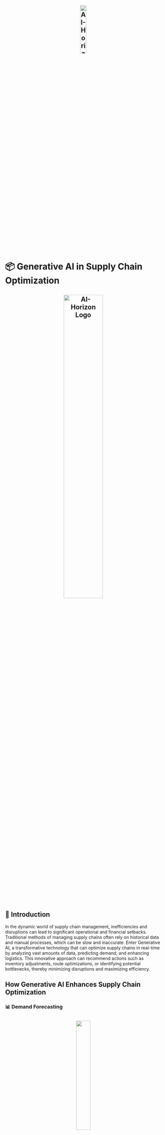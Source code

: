 <h2 align="center">
  <a href="https://ai-horizon.io/">
    <img width="20%" src="https://github.com/Nexasprint/GenAI-Usecases/assets/172467466/b2c6e902-475e-49fa-85f7-8145f79cfe83" alt="AI-Horizon Logo" />
  </a>
</h2>

# 📦 Generative AI in Supply Chain Optimization

<h2 align="center">
    <img width="50%" src="https://github.com/Nexasprint/GenAI-Usecases/assets/172467466/5dab263a-146a-4c46-9933-f56fac1a8db0" alt="AI-Horizon Logo" />
  </a>
</h2>

## 📘 Introduction

In the dynamic world of supply chain management, inefficiencies and disruptions can lead to significant operational and financial setbacks. Traditional methods of managing supply chains often rely on historical data and manual processes, which can be slow and inaccurate. Enter Generative AI, a transformative technology that can optimize supply chains in real-time by analyzing vast amounts of data, predicting demand, and enhancing logistics. This innovative approach can recommend actions such as inventory adjustments, route optimizations, or identifying potential bottlenecks, thereby minimizing disruptions and maximizing efficiency.

## How Generative AI Enhances Supply Chain Optimization

### 📊 Demand Forecasting

<h2 align="center">
  <img src="https://github.com/Nexasprint/GenAI-Usecases/assets/172467466/41916644-c3fa-4d3a-b4ad-a2f0ee53be55" style="width: 30%; height: auto;" />
</h2>

Generative AI utilizes vast amounts of historical and real-time data to accurately predict demand patterns. By learning from past sales, market trends, and external factors, AI can provide precise demand forecasts, enabling better inventory management and reducing stockouts or overstock situations.

**Example:**
A retailer's historical sales data shows seasonal spikes in product demand. Generative AI can forecast these trends and suggest inventory adjustments to meet expected demand, ensuring optimal stock levels.

### 🚚 Real-Time Logistics Optimization

<h2 align="center">
  <img src="https://github.com/Nexasprint/GenAI-Usecases/assets/172467466/07b923c0-c375-41fa-b9ed-f3ea6a5fcd32" style="width: 30%; height: auto;" />
</h2>

Generative AI continuously monitors logistics operations, identifying inefficiencies and recommending real-time optimizations. It can optimize routes, reduce delivery times, and lower transportation costs by analyzing traffic patterns, weather conditions, and other variables.

**Example:**
A logistics company uses AI to analyze real-time traffic data and optimize delivery routes, ensuring timely deliveries while minimizing fuel consumption and costs.

### 🔄 Inventory Management

<h2 align="center">
  <img src="https://github.com/Nexasprint/GenAI-Usecases/assets/172467466/180bcdaf-d944-4598-8f27-c4f397624db6" style="width: 30%; height: auto;" />
</h2>

Based on the analysis, Generative AI can recommend specific actions to manage inventory effectively. These recommendations can range from adjusting reorder points to optimizing warehouse layouts.

**Example:**
The AI suggests reorganizing a warehouse to streamline the picking process, reducing the time and effort required to fulfill orders and enhancing overall efficiency.

### 🛠️ Identifying Supply Chain Risks

<h2 align="center">
  <img src="https://github.com/Nexasprint/GenAI-Usecases/assets/172467466/b5a460c4-e58f-4238-9429-b96408ce2cdb" style="width: 30%; height: auto;" />
</h2>

Generative AI can also predict potential supply chain disruptions, such as supplier failures or geopolitical risks, and suggest contingency plans. This proactive approach helps mitigate risks and ensures continuity in supply chain operations.

**Example:**
The AI predicts potential disruptions in the supply chain due to political instability in a key supplier region and recommends diversifying suppliers to mitigate risk.


## 📊 Conventional Data Analysis and Prediction in Clinical Trials Using a Random Forest Model

```python
import numpy as np

# Simulating demand fluctuations
def simulate_demand():
    # Generate random demand for a period of time (e.g., months)
    demand = np.random.randint(50, 100, size=12)  # Example: monthly demand between 50 to 100 units
    return demand

# Optimizing supply chain configurations
def optimize_supply_chain(demand, transportation_costs, supplier_reliability):
    # Implement your optimization algorithm here
    # Example: minimizing total cost (transportation + inventory holding)
    total_cost = demand * transportation_costs + supplier_reliability * 1000  # Example cost function

    # Placeholder for optimization logic; replace with actual algorithm
    optimized_config = np.argmin(total_cost)  # Example: choose configuration with minimum cost

    return optimized_config

# Example data
months = 12
transportation_costs = 5  # Example: transportation cost per unit
supplier_reliability = 0.8  # Example: supplier reliability factor

# Simulation
demand = simulate_demand()
optimized_config = optimize_supply_chain(demand, transportation_costs, supplier_reliability)

# Output
print(f"Simulated monthly demand: {demand}")
print(f"Optimized supply chain configuration: {optimized_config}")

```
## 📊 Simplified Data Analysis and Prediction Using AI-Horizon's SDK

Steps to Get Started with Our SDK
Installation:

```python 
# Unfortunately, our SDK is not publicly available and cannot be installed for free.
# Please contact us at neelesh[@]ai-horizon.io for more information on acquiring access to our SDK.
```
Configuration:
Configure the SDK with your API key. Replace 'your_api_key' with your actual API key and import our SDK:

```python
import numpy as np

api_key = 'your_api_key'
```

Usage:
Use our SDK to call the generative AI functions. Here's an example of how to perform data analysis and prediction using our SDK:

```python
import numpy as np
import our_api

api_key = 'your_api_key'


# Simulating demand fluctuations
def simulate_demand():
    # Generate random demand for a period of time (e.g., months)
    demand = np.random.randint(50, 100, size=12)  # Example: monthly demand between 50 to 100 units
    return demand

# Optimizing supply chain configurations
def optimize_supply_chain(demand, transportation_costs, supplier_reliability):
    # Implement your optimization algorithm here
    # Example: minimizing total cost (transportation + inventory holding)
    total_cost = demand * transportation_costs + supplier_reliability * 1000  # Example cost function

    # Placeholder for optimization logic; replace with actual algorithm
    optimized_config = np.argmin(total_cost)  # Example: choose configuration with minimum cost

    return optimized_config

# Example data
months = 12
transportation_costs = 5  # Example: transportation cost per unit
supplier_reliability = 0.8  # Example: supplier reliability factor

# Simulation
demand = simulate_demand()
optimized_config = optimize_supply_chain(demand, transportation_costs, supplier_reliability)

# Output
print(f"Simulated monthly demand: {demand}")
print(f"Optimized supply chain configuration: {optimized_config}")
```
In this example, we demonstrate how to perform data analysis and prediction using a conventional Random Forest model and how to simplify the process using AI-Horizon SDK. The SDK streamlines the setup and usage, providing an efficient and integrated approach to clinical data analysis.

For more information on our SDKs and Agentic platform, please reach out to us. Visit our website at [AI-Horizon](https://aiho76.wp10.hostingraja.org/).


## Benefits of Generative AI in Supply Chain Optimization

<h2 align="center">
  <img src="https://github.com/Nexasprint/GenAI-Usecases/assets/172467466/282848aa-6f9f-4140-af00-c9f163397323" style="width: 30%; height: auto;" />
</h2>

### ⏱️Enhanced Efficiency

By optimizing various aspects of the supply chain in real-time, Generative AI significantly enhances operational efficiency. This leads to increased productivity and cost savings.

### 💰 Cost Savings

Proactive optimizations based on AI recommendations can reduce operational costs, from transportation and logistics to inventory holding costs.

### 🔍 Improved Accuracy

Generative AI provides highly accurate forecasts and recommendations by analyzing vast amounts of data and identifying patterns that might be overlooked by human operators. This leads to more reliable decision-making.

### 🌱 Increased Resilience

Regular risk assessments based on AI diagnostics help keep the supply chain resilient to disruptions, ensuring smooth operations and continuous supply.

## How AI Horizon Enhances Supply Chain Optimization

### Commitment to Customer Feedback and Essential Solutions

### 🔒 Flexible Deployment

AI Horizon enables the deployment of SDKs in either your own cloud environment or on-premises, providing flexibility and control. Whether using open-source or enterprise-level language models, our solutions are adaptable to meet your specific requirements, ensuring data security and compliance.

### 🛡️ Robust Security and Compliance

Our SDKs are developed in accordance with ISO 42001 framework standards, ensuring that Generative AI applications incorporate essential safety features. This guarantees secure handling of supply chain data, meeting stringent regulatory standards and protecting sensitive information.

### 💪 Versatile SDKs

AI Horizon's SDKs seamlessly integrate with over 100 language models, 20 vector databases, 10 embedding methods, and all major cloud platforms. This extensive compatibility allows for thorough data analysis and improved predictive capabilities, vital for optimizing supply chains.

### 🔑 Secure Activation with Secret Keys

Our Enterprise SDKs can be securely activated using secret keys, providing an extra layer of security. This feature ensures that rogue GenAI applications can be swiftly terminated, maintaining the integrity and control of your supply chain processes.

### 🏗️ Comprehensive Full-Stack Solutions

AI Horizon provides full-stack SDKs that offer a complete range of functionalities for various applications, including logistics management and inventory optimization. This all-inclusive approach supports every phase of supply chain operations, from demand forecasting to real-time monitoring.

### 🌐 Centralized Management with LLM Operations

AI Horizon's LLM Operations (LLMOPs) feature allows for centralized management of SDKs, language model requests, queries, logs, and events within your cloud environment. This centralized oversight ensures efficient monitoring and optimization of supply chains.

## Future Prospects of Generative AI in Supply Chain Optimization

### 📈 Predictive Maintenance

As Generative AI technology advances, it will continue to improve its predictive capabilities. This means even more accurate predictions of supply chain disruptions and better planning.

### 🌐 Integration with IoT

The integration of Generative AI with the Internet of Things (IoT) will enable even more comprehensive real-time monitoring. IoT devices can provide continuous data streams that AI can analyze to detect issues instantly.

### 🤖 Enhanced Machine Learning Models

Future developments in machine learning will enhance the AI's ability to learn from an even broader range of data, improving its predictive accuracy and recommendations.

### 🛡️ Ethical AI Practices

Ensuring data privacy, security, and ethical use of AI in supply chain optimization will be crucial as the technology becomes more widespread. Developing transparent and accountable AI systems will be essential for gaining user trust.

## Companies Currently Utilizing GenAI for Supply Chain Optimization

### 🏭 Amazon
Amazon integrates Generative AI to enhance their logistics and supply chain management systems, allowing for real-time monitoring and optimization of inventory and delivery routes. Their AI-driven solutions help reduce costs and improve customer satisfaction.

### 🚚 UPS
UPS employs Generative AI in their logistics operations to monitor and analyze delivery routes and schedules. This technology helps in identifying inefficiencies and recommending route optimizations, leading to significant cost savings and enhanced delivery reliability.

### 🛠️ Procter & Gamble (P&G)
P&G leverages Generative AI to support their supply chain solutions, providing real-time demand forecasting and inventory management. Their AI-powered tools enable more accurate and timely decisions, optimizing overall supply chain performance.

### 🌐 Unilever
Unilever utilizes Generative AI to monitor and optimize their supply chain operations in real-time. By analyzing vast amounts of data from various sources, AI helps in predicting demand and managing inventory levels, ensuring product availability and reducing wastage.

### 🔧 Walmart
Walmart uses Generative AI to enhance their supply chain management platform, which provides real-time logistics and inventory optimization. This integration allows for better asset management, reduced operational costs, and improved supply chain efficiency.

## 📜 Conclusion

Generative AI is revolutionizing the field of supply chain optimization by providing real-time analysis, accurate demand forecasts, and proactive risk management. This technology minimizes disruptions, reduces costs, and enhances the overall efficiency of supply chain operations. As AI continues to evolve, its integration with IoT and advancements in machine learning will further enhance its capabilities, paving the way for more resilient and agile supply chains. By embracing Generative AI, businesses can ensure their supply chains run smoothly, efficiently, and with minimal interruptions.

## 📚 References

- [Enhance Your Business with AI | High-Performance Compute](https://www.googleadservices.com/pagead/aclk?sa=L&ai=DChcSEwjqoqvCzoqHAxX6jEsFHUnuC0cYABABGgJzZg&ase=2&gclid=Cj0KCQjw7ZO0BhDYARIsAFttkChhkVNsKuD8iGqiHeIfuVzlWhWxcIUNHgwoUSizcQiswuxZx7HKimkaAqxOEALw_wcB&ohost=www.google.com&cid=CAESVeD27eV_timexXOmtFtg78eaeuiMOe_LDvZpAYkGG950xrI6OAqZBp7T0NF-uAH9wK1QIZvFPuHydOMzE29_ndbK4IxrOwcr3E8l2JvS5UZvGMvNUvQ&sig=AOD64_34-xLxd6OVKp_it-EjvmeFfppd2g&q&nis=4&adurl&ved=2ahUKEwi_4aTCzoqHAxUon2MGHSsXC5MQ0Qx6BAgJEAE)
- [Real-World Applications of Generative AI in Supply Chain](https://www.linkedin.com/pulse/beyond-hype-real-world-applications-generative-ai-todays-manglani-ltqyc/)
- [Generative AI | Amazon Supply Chain and Logistics](https://aws.amazon.com/blogs/supply-chain/category/generative-ai-2/)
- [Generative AI and Supply Chain Optimization](https://www.linkedin.com/pulse/generative-ai-supply-chain-optimization-maximizing-efficiency-industrial/)
- [UPS is Ensuring the Nation's Supply Chain Through AI Analytics](https://www.unilever.com/news/news-search/2023/how-ai-and-digital-help-us-innovate-faster-and-smarter/)
- [P&G Leans Into AI for Dynamic Routing and Sourcing Optimization](https://consumergoods.com/pg-leans-ai-dynamic-routing-and-sourcing-optimization)
- [Decking the aisles with data: How Walmart's AI-powered inventory system brightens the holidays](https://tech.walmart.com/content/walmart-global-tech/en_us/blog/post/walmarts-ai-powered-inventory-system-brightens-the-holidays.html)
